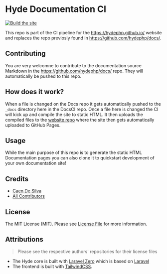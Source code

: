 # Hyde Documentation CI
[![Build the site](https://github.com/hydephp/DocsCI/actions/workflows/build.yml/badge.svg)](https://github.com/hydephp/DocsCI/actions/workflows/build.yml)

This repo is part of the CI pipeline for the https://hydephp.github.io/ website and replaces the repo previosly found in https://github.com/hydephp/docs/.

## Contributing

You are very welcomne to contribute to the documentation source Markdown in the https://github.com/hydephp/docs/ repo. They will automatically be pushed to this repo.

## How does it work?
When a file is changed on the Docs repo it gets automatically pushed to the `_docs` directory here in the DocsCI repo. Once a file here is changed the CI will kick up and compile the site to static HTML. It then uploads the compiled files to the [website repo](https://github.com/hydephp/hydephp.github.io) where the site then gets automatically uploaded to GitHub Pages.

## Usage

While the main purpose of this repo is to generate the static HTML Documentation pages you can also clone it to quickstart development of your own documentation site!

## Credits

-   [Caen De Silva](https://github.com/caendesilva)
-   [All Contributors](../../contributors)

## License

The MIT License (MIT). Please see [License File](LICENSE.md) for more information.

## Attributions
> Please see the respective authors' repositories for their license files

- The Hyde core is built with [Laravel Zero](https://laravel-zero.com/) which is based on [Laravel](https://laravel.com/)
- The frontend is built with [TailwindCSS](https://tailwindcss.com/).
